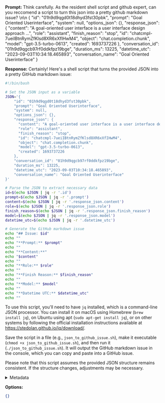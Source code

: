 **Prompt:**
Think carefully. As the resident shell script and github expert, can you reccomend a script to turn this json into a pretty github markdown issue? \n\n  {
    "id": "01h9d9qgd0t18dhyd3fst30pbk",
    "prompt": "Goal Oriented Userinterface",
    "system": null,
    "options_json": {},
    "response_json": {
      "content": "A goal-oriented user interface is a user interface design approach ...",
      "role": "assistant",
      "finish_reason": "stop",
      "id": "chatcmpl-7ueiIBtnRymZfKlsd8XR6xXfIHwM4",
      "object": "chat.completion.chunk",
      "model": "gpt-3.5-turbo-0613",
      "created": 1693737226
    },
    "conversation_id": "01h9d9qgcb97rf0ddkfpz19bge",
    "duration_ms": 13225,
    "datetime_utc": "2023-09-03T10:34:18.465893",
    "conversation_name": "Goal Oriented Userinterface"
  }

**Response:**
Certainly! Here's a shell script that turns the provided JSON into a pretty GitHub markdown issue:

```bash
#!/bin/bash

# Set the JSON input as a variable
JSON='{
    "id": "01h9d9qgd0t18dhyd3fst30pbk",
    "prompt": "Goal Oriented Userinterface",
    "system": null,
    "options_json": {},
    "response_json": {
      "content": "A goal-oriented user interface is a user interface design approach ...",
      "role": "assistant",
      "finish_reason": "stop",
      "id": "chatcmpl-7ueiIBtnRymZfKlsd8XR6xXfIHwM4",
      "object": "chat.completion.chunk",
      "model": "gpt-3.5-turbo-0613",
      "created": 1693737226
    },
    "conversation_id": "01h9d9qgcb97rf0ddkfpz19bge",
    "duration_ms": 13225,
    "datetime_utc": "2023-09-03T10:34:18.465893",
    "conversation_name": "Goal Oriented Userinterface"
}'

# Parse the JSON to extract necessary data
id=$(echo $JSON | jq -r '.id')
prompt=$(echo $JSON | jq -r '.prompt')
content=$(echo $JSON | jq -r '.response_json.content')
role=$(echo $JSON | jq -r '.response_json.role')
finish_reason=$(echo $JSON | jq -r '.response_json.finish_reason')
model=$(echo $JSON | jq -r '.response_json.model')
datetime_utc=$(echo $JSON | jq -r '.datetime_utc')

# Generate the GitHub markdown issue
echo "## Issue: $id"
echo ""
echo "**Prompt:** $prompt"
echo ""
echo "**Content:**"
echo "$content"
echo ""
echo "**Role:** $role"
echo ""
echo "**Finish Reason:** $finish_reason"
echo ""
echo "**Model:** $model"
echo ""
echo "**Datetime UTC:** $datetime_utc"
echo ""
```

To use this script, you'll need to have `jq` installed, which is a command-line JSON processor. You can install it on macOS using Homebrew (`brew install jq`), on Ubuntu using apt (`sudo apt-get install jq`), or on other systems by following the official installation instructions available at https://stedolan.github.io/jq/download/.

Save the script in a file (e.g., `json_to_github_issue.sh`), make it executable (`chmod +x json_to_github_issue.sh`), and then run it (`./json_to_github_issue.sh`). It will output the GitHub markdown issue in the console, which you can copy and paste into a GitHub issue.

Please note that this script assumes the provided JSON structure remains consistent. If the structure changes, adjustments may be necessary.

<details><summary>Metadata</summary>

- Duration: 25088 ms
- Datetime: 2023-09-19T21:47:59.727956
- Model: gpt-3.5-turbo-0613

</details>

**Options:**
```json
{}
```

